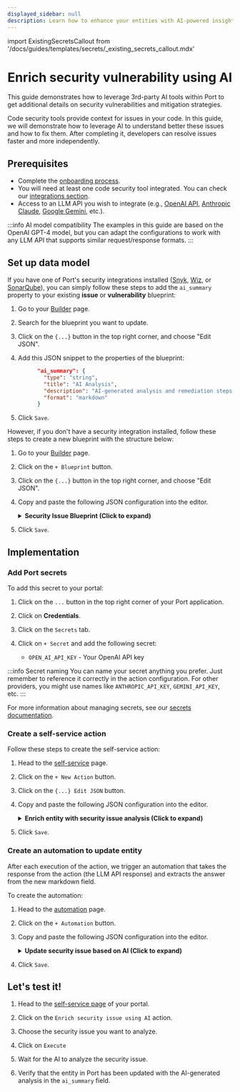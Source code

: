 ```yaml
---
displayed_sidebar: null
description: Learn how to enhance your entities with AI-powered insights from external APIs in Port
---
```

import ExistingSecretsCallout from '/docs/guides/templates/secrets/_existing_secrets_callout.mdx'

# Enrich security vulnerability using AI

This guide demonstrates how to leverage 3rd-party AI tools within Port to get additional details on security vulnerabilities and mitigation strategies. 

Code security tools provide context for issues in your code. In this guide, we will demonstrate how to leverage AI to understand better these issues and how to fix them. After completing it, developers can resolve issues faster and more independently.


## Prerequisites

- Complete the [onboarding process](/getting-started/overview).
- You will need at least one code security tool integrated. You can check our [integrations section](/build-your-software-catalog/sync-data-to-catalog/code-quality-security/).
- Access to an LLM API you wish to integrate (e.g., [OpenAI API](https://platform.openai.com/docs/api-reference), [Anthropic Claude](https://docs.anthropic.com/en/api/getting-started), [Google Gemini](https://ai.google.dev/gemini-api/docs), etc.).

:::info AI model compatibility
The examples in this guide are based on the OpenAI GPT-4 model, but you can adapt the configurations to work with any LLM API that supports similar request/response formats.
:::

## Set up data model

If you have one of Port's security integrations installed ([Snyk](https://docs.port.io/build-your-software-catalog/sync-data-to-catalog/code-quality-security/snyk/), [Wiz](https://docs.port.io/build-your-software-catalog/sync-data-to-catalog/code-quality-security/wiz/), or [SonarQube](https://docs.port.io/build-your-software-catalog/sync-data-to-catalog/code-quality-security/sonarqube/)), you can simply follow these steps to add the `ai_summary` property to your existing **issue** or **vulnerability** blueprint:

1. Go to your [Builder](https://app.getport.io/settings/data-model) page.
2. Search for the blueprint you want to update.
3. Click on the `{...}` button in the top right corner, and choose "Edit JSON".
4. Add this JSON snippet to the properties of the blueprint:

    ```json
          "ai_summary": {
            "type": "string",
            "title": "AI Analysis",
            "description": "AI-generated analysis and remediation steps",
            "format": "markdown"
          }
    ```
5. Click `Save`.

However, if you don't have a security integration installed, follow these steps to create a new blueprint with the structure below:

1. Go to your [Builder](https://app.getport.io/settings/data-model) page.
2. Click on the `+ Blueprint` button.
3. Click on the `{...}` button in the top right corner, and choose "Edit JSON".
4. Copy and paste the following JSON configuration into the editor.

    <details>
    <summary><b>Security Issue Blueprint (Click to expand)</b></summary>

    ```json showLineNumbers
    {
      "identifier": "securityVulnerability",
      "title": "Security Vulnerability",
      "icon": "Vulnerability",
      "schema": {
        "properties": {
          "cveId": {
            "type": "string",
            "title": "CVE ID",
            "description": "Common Vulnerabilities and Exposures identifier"
          },
          "severity": {
            "type": "string",
            "title": "Severity",
            "enum": ["low", "medium", "high", "critical"],
            "enumColors": {
              "low": "green",
              "medium": "yellow",
              "high": "orange",
              "critical": "red"
            }
          },
          "description": {
            "type": "string",
            "title": "Description",
            "description": "Vulnerability description"
          },
          "ai_summary": {
            "type": "string",
            "title": "AI Analysis",
            "description": "AI-generated analysis and remediation steps",
            "format": "markdown"
          }
        },
        "required": []
      },
      "mirrorProperties": {},
      "calculationProperties": {},
      "aggregationProperties": {},
      "relations": {}
    }
    ```
    </details>
5. Click `Save`.

## Implementation

### Add Port secrets

To add this secret to your portal:

1. Click on the `...` button in the top right corner of your Port application.

2. Click on **Credentials**.

3. Click on the `Secrets` tab.

4. Click on `+ Secret` and add the following secret:
   - `OPEN_AI_API_KEY` - Your OpenAI API key

:::info Secret naming
You can name your secret anything you prefer. Just remember to reference it correctly in the action configuration. For other providers, you might use names like `ANTHROPIC_API_KEY`, `GEMINI_API_KEY`, etc.
:::

For more information about managing secrets, see our [secrets documentation](/sso-rbac/port-secrets/).

### Create a self-service action

Follow these steps to create the self-service action:

1. Head to the [self-service](https://app.getport.io/self-serve) page.

2. Click on the `+ New Action` button.

3. Click on the `{...} Edit JSON` button.

4. Copy and paste the following JSON configuration into the editor.

    <details>
    <summary><b>Enrich entity with security issue analysis (Click to expand)</b></summary>

    ```json showLineNumbers
    {
      "identifier": "enrich_security_vulnerability_using_ai",
      "title": "Enrich entity with security issue analysis using AI",
      "icon": "Codacy",
      "trigger": {
        "type": "self-service",
        "operation": "DAY-2",
        "userInputs": {
          "properties": {},
          "required": [],
          "order": []
        },
        "blueprintIdentifier": "securityVulnerability"
      },
      "invocationMethod": {
        "type": "WEBHOOK",
        "url": "https://api.openai.com/v1/chat/completions",
        "agent": false,
        "synchronized": true,
        "method": "POST",
        "headers": {
          "RUN_ID": "{{ .run.id }}",
          "Content-Type": "application/json",
          "Authorization": "Bearer {{ .secrets.OPEN_AI_API_KEY }}"
        },
        "body": {
          "model": "gpt-3.5-turbo",
          "messages": [
            {
              "role": "system",
              "content": "you are a security expert and should help remediate issues. Lookup for this CVE and provide in markdown few sentences on what is it and how to resolve. Limit to 500 chars. Return in markdown formatting."
            },
            {
              "role": "user",
              "content": " {{ .entity.properties.cveId }} "
            }
          ]
        }
      }
    }
    ```
    :::tip Configuration adjustments
    Make sure to adjust the following fields:
    
    - **`OPEN_AI_API_KEY`** - Should be the name of the secret you created in the previous step
    - **`blueprintIdentifier`** - Adjust based on the blueprint representing security issues in your data model (e.g., `snykVulnerability`, `wizIssue`, `sonarQubeIssue` for Snyk, Wiz, and SonarQube respectively)
    - **`cveId`** - Choose the field where you store the CVE ID (this may vary depending on your integration: `cveId`, `cveID`, `issueId`, etc.)
    :::
    </details>

5. Click `Save`.

### Create an automation to update entity

After each execution of the action, we trigger an automation that takes the response from the action (the LLM API response) and extracts the answer from the new markdown field.

To create the automation:

1. Head to the [automation](https://app.getport.io/settings/automations) page.

2. Click on the `+ Automation` button.

3. Copy and paste the following JSON configuration into the editor.

    <details>
    <summary><b>Update security issue based on AI (Click to expand)</b></summary>


    ```json showLineNumbers
    {
      "identifier": "updateSecurityIssueWithAIResponse",
      "title": "Update security issue based on AI",
      "trigger": {
        "type": "automation",
        "event": {
          "type": "RUN_UPDATED",
          "actionIdentifier": "enrich_security_vulnerability_using_ai"
        },
        "condition": {
          "type": "JQ",
          "expressions": [
            ".diff.after.status == \"SUCCESS\""
          ],
          "combinator": "and"
        }
      },
      "invocationMethod": {
        "type": "UPSERT_ENTITY",
        "blueprintIdentifier": "securityVulnerability",
        "mapping": {
          "identifier": "{{ .event.diff.after.entity.identifier }} ",
          "properties": {
            "ai_summary": "{{ .event.diff.after.response.choices[0].message.content }}"
          }
        }
      },
      "publish": true
    }
    ```
    :::tip Blueprint identifier
    Remember to replace the `securityVulnerability` identifier with the identifier of your blueprint if you are using 
    any of Port's security integrations. ie `snykVulnerability`, `wizIssue`, `sonarQubeIssue` for Snyk, Wiz, and SonarQube respectively.
    :::

    </details>

4. Click `Save`.

## Let's test it!

1. Head to the [self-service page](https://app.getport.io/self-serve) of your portal.

2. Click on the `Enrich security issue using AI` action.

3. Choose the security issue you want to analyze.

4. Click on `Execute`

5. Wait for the AI to analyze the security issue.

6. Verify that the entity in Port has been updated with the AI-generated analysis in the `ai_summary` field.



